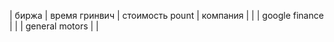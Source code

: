 | биржа               | время  гринвич | стоимость pount | компания               |  |
|  google finance     |                |                 | general motors         |  |


































